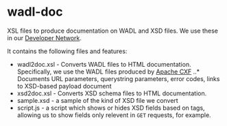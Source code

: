 wadl-doc
========

XSL files to produce documentation on WADL and XSD files. We use these in our [Developer Network](https://developers.exlibrisgroup.com).

It contains the following files and features:
* wadl2doc.xsl - Converts WADL files to HTML documentation. Specifically, we use the WADL files produced by [Apache CXF](http://cxf.apache.org/)
..* Documents URL parameters, querystring parameters, error codes, links to XSD-based payload document
* xsd2doc.xsl - Converts XSD schema files to HTML documentation. 
* sample.xsd - a sample of the kind of XSD file we convert
* script.js - a script which shows or hides XSD fields based on tags, allowing us to show fields only relevent in `GET` requests, for example.

